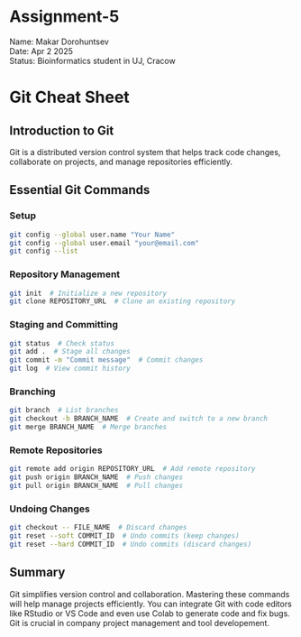 # Assignment-5
Name: Makar Dorohuntsev <br>
Date: Apr 2 2025 <br>
Status: Bioinformatics student in UJ, Cracow

# Git Cheat Sheet

## Introduction to Git
Git is a distributed version control system that helps track code changes, collaborate on projects, and manage repositories efficiently.

## Essential Git Commands

### Setup
```bash
git config --global user.name "Your Name"
git config --global user.email "your@email.com"
git config --list
```

### Repository Management
```bash
git init  # Initialize a new repository
git clone REPOSITORY_URL  # Clone an existing repository
```

### Staging and Committing
```bash
git status  # Check status
git add .  # Stage all changes
git commit -m "Commit message"  # Commit changes
git log  # View commit history
```

### Branching
```bash
git branch  # List branches
git checkout -b BRANCH_NAME  # Create and switch to a new branch
git merge BRANCH_NAME  # Merge branches
```

### Remote Repositories
```bash
git remote add origin REPOSITORY_URL  # Add remote repository
git push origin BRANCH_NAME  # Push changes
git pull origin BRANCH_NAME  # Pull changes
```

### Undoing Changes
```bash
git checkout -- FILE_NAME  # Discard changes
git reset --soft COMMIT_ID  # Undo commits (keep changes)
git reset --hard COMMIT_ID  # Undo commits (discard changes)
```

## Summary
Git simplifies version control and collaboration. Mastering these commands will help manage projects efficiently. You can integrate Git with code editors like RStudio or VS Code and even use Colab to generate code and fix bugs. Git is crucial in company project management and tool developement. 
